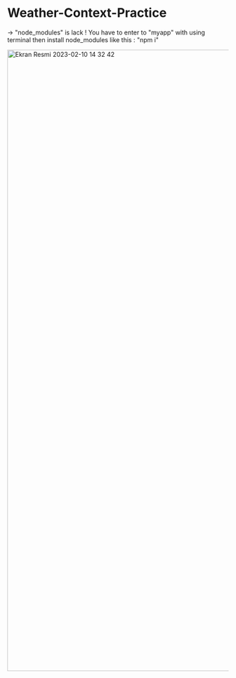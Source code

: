 # Weather-Context-Practice
-> "node_modules" is lack ! You have to enter to "myapp" with using terminal then install node_modules like this : "npm i" 

<img width="1415" alt="Ekran Resmi 2023-02-10 14 32 42" src="https://user-images.githubusercontent.com/85365132/218082669-c9e2a308-a5ba-4f08-8121-c228c7ba9376.png">
